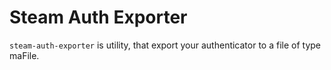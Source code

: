 # Steam Auth Exporter
 `steam-auth-exporter` is utility, that export your authenticator to a file of type maFile.
